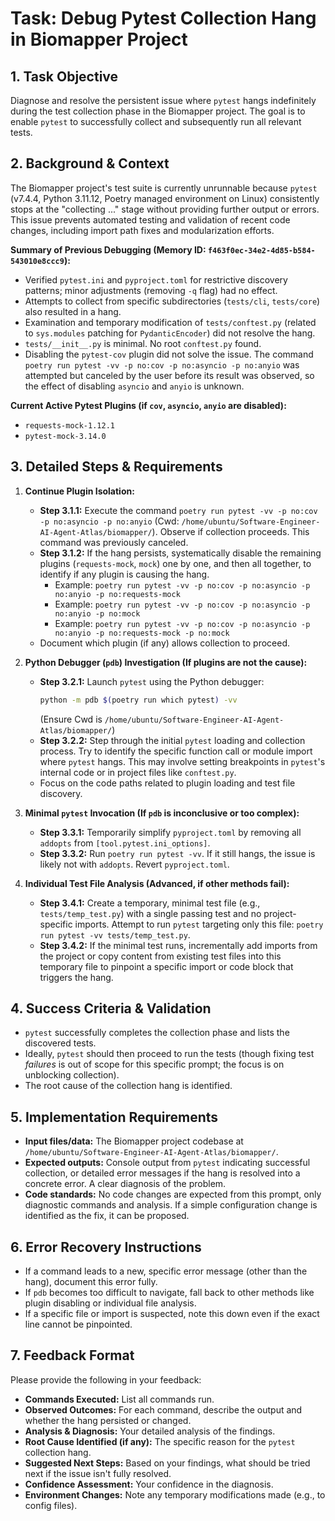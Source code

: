 # Task: Debug Pytest Collection Hang in Biomapper Project

## 1. Task Objective
Diagnose and resolve the persistent issue where `pytest` hangs indefinitely during the test collection phase in the Biomapper project. The goal is to enable `pytest` to successfully collect and subsequently run all relevant tests.

## 2. Background & Context
The Biomapper project's test suite is currently unrunnable because `pytest` (v7.4.4, Python 3.11.12, Poetry managed environment on Linux) consistently stops at the "collecting ..." stage without providing further output or errors. This issue prevents automated testing and validation of recent code changes, including import path fixes and modularization efforts.

**Summary of Previous Debugging (Memory ID: `f463f0ec-34e2-4d85-b584-543010e8ccc9`):**
-   Verified `pytest.ini` and `pyproject.toml` for restrictive discovery patterns; minor adjustments (removing `-q` flag) had no effect.
-   Attempts to collect from specific subdirectories (`tests/cli`, `tests/core`) also resulted in a hang.
-   Examination and temporary modification of `tests/conftest.py` (related to `sys.modules` patching for `PydanticEncoder`) did not resolve the hang.
-   `tests/__init__.py` is minimal. No root `conftest.py` found.
-   Disabling the `pytest-cov` plugin did not solve the issue. The command `poetry run pytest -vv -p no:cov -p no:asyncio -p no:anyio` was attempted but canceled by the user before its result was observed, so the effect of disabling `asyncio` and `anyio` is unknown.

**Current Active Pytest Plugins (if `cov`, `asyncio`, `anyio` are disabled):**
-   `requests-mock-1.12.1`
-   `pytest-mock-3.14.0`

## 3. Detailed Steps & Requirements

1.  **Continue Plugin Isolation:**
    *   **Step 3.1.1:** Execute the command `poetry run pytest -vv -p no:cov -p no:asyncio -p no:anyio` (Cwd: `/home/ubuntu/Software-Engineer-AI-Agent-Atlas/biomapper/`). Observe if collection proceeds. This command was previously canceled.
    *   **Step 3.1.2:** If the hang persists, systematically disable the remaining plugins (`requests-mock`, `mock`) one by one, and then all together, to identify if any plugin is causing the hang.
        *   Example: `poetry run pytest -vv -p no:cov -p no:asyncio -p no:anyio -p no:requests-mock`
        *   Example: `poetry run pytest -vv -p no:cov -p no:asyncio -p no:anyio -p no:mock`
        *   Example: `poetry run pytest -vv -p no:cov -p no:asyncio -p no:anyio -p no:requests-mock -p no:mock`
    *   Document which plugin (if any) allows collection to proceed.

2.  **Python Debugger (`pdb`) Investigation (If plugins are not the cause):**
    *   **Step 3.2.1:** Launch `pytest` using the Python debugger:
        ```bash
        python -m pdb $(poetry run which pytest) -vv
        ```
        (Ensure Cwd is `/home/ubuntu/Software-Engineer-AI-Agent-Atlas/biomapper/`)
    *   **Step 3.2.2:** Step through the initial `pytest` loading and collection process. Try to identify the specific function call or module import where `pytest` hangs. This may involve setting breakpoints in `pytest`'s internal code or in project files like `conftest.py`.
    *   Focus on the code paths related to plugin loading and test file discovery.

3.  **Minimal `pytest` Invocation (If `pdb` is inconclusive or too complex):**
    *   **Step 3.3.1:** Temporarily simplify `pyproject.toml` by removing all `addopts` from `[tool.pytest.ini_options]`.
    *   **Step 3.3.2:** Run `poetry run pytest -vv`. If it still hangs, the issue is likely not with `addopts`. Revert `pyproject.toml`.

4.  **Individual Test File Analysis (Advanced, if other methods fail):**
    *   **Step 3.4.1:** Create a temporary, minimal test file (e.g., `tests/temp_test.py`) with a single passing test and no project-specific imports. Attempt to run `pytest` targeting only this file: `poetry run pytest -vv tests/temp_test.py`.
    *   **Step 3.4.2:** If the minimal test runs, incrementally add imports from the project or copy content from existing test files into this temporary file to pinpoint a specific import or code block that triggers the hang.

## 4. Success Criteria & Validation
-   `pytest` successfully completes the collection phase and lists the discovered tests.
-   Ideally, `pytest` should then proceed to run the tests (though fixing test *failures* is out of scope for this specific prompt; the focus is on unblocking collection).
-   The root cause of the collection hang is identified.

## 5. Implementation Requirements
-   **Input files/data:** The Biomapper project codebase at `/home/ubuntu/Software-Engineer-AI-Agent-Atlas/biomapper/`.
-   **Expected outputs:** Console output from `pytest` indicating successful collection, or detailed error messages if the hang is resolved into a concrete error. A clear diagnosis of the problem.
-   **Code standards:** No code changes are expected from this prompt, only diagnostic commands and analysis. If a simple configuration change is identified as the fix, it can be proposed.

## 6. Error Recovery Instructions
-   If a command leads to a new, specific error message (other than the hang), document this error fully.
-   If `pdb` becomes too difficult to navigate, fall back to other methods like plugin disabling or individual file analysis.
-   If a specific file or import is suspected, note this down even if the exact line cannot be pinpointed.

## 7. Feedback Format
Please provide the following in your feedback:
-   **Commands Executed:** List all commands run.
-   **Observed Outcomes:** For each command, describe the output and whether the hang persisted or changed.
-   **Analysis & Diagnosis:** Your detailed analysis of the findings.
-   **Root Cause Identified (if any):** The specific reason for the `pytest` collection hang.
-   **Suggested Next Steps:** Based on your findings, what should be tried next if the issue isn't fully resolved.
-   **Confidence Assessment:** Your confidence in the diagnosis.
-   **Environment Changes:** Note any temporary modifications made (e.g., to config files).
